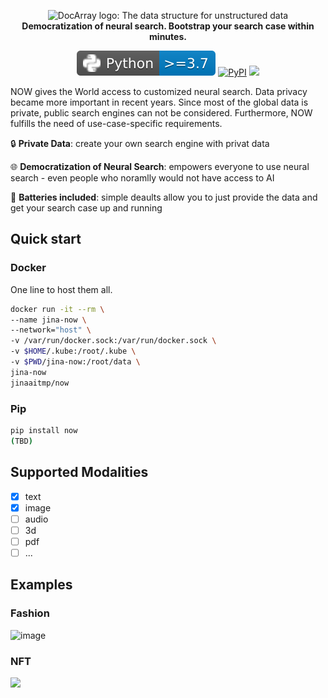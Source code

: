 <p align="center">
<img src="https://user-images.githubusercontent.com/11627845/157017285-21dd8b01-e3c0-4812-8695-68f06664cc87.png" alt="DocArray logo: The data structure for unstructured data" width="150px">
<br>
<b>Democratization of neural search. Bootstrap your search case within minutes.</b>
</p>


<p align=center>
<a href="https://pypi.org/project/docarray/"><img src="https://github.com/jina-ai/jina/blob/master/.github/badges/python-badge.svg?raw=true" alt="Python 3.7 3.8 3.9 3.10" title="DocArray supports Python 3.7 and above"></a>
<a href="https://pypi.org/project/docarray/"><img src="https://img.shields.io/pypi/v/docarray?color=%23099cec&amp;label=PyPI&amp;logo=pypi&amp;logoColor=white" alt="PyPI"></a>
<a href="https://codecov.io/gh/jina-ai/docarray"><img src="https://codecov.io/gh/jina-ai/docarray/branch/main/graph/badge.svg?token=9WGcGyyqtI"/></a>
</p>

<!-- start elevator-pitch -->

NOW gives the World access to customized neural search.
Data privacy became more important in recent years. 
Since most of the global data is private, public search engines can not be considered.
Furthermore, NOW fulfills the need of use-case-specific requirements.


🔒 **Private Data**: create your own search engine with privat data

🌐 **Democratization of Neural Search**: empowers everyone to use neural search - even people who noramlly would not have access to AI

🔋 **Batteries included**: simple deaults allow you to just provide the data and get your search case up and running

## Quick start
### Docker
One line to host them all.
```bash
docker run -it --rm \
--name jina-now \
--network="host" \
-v /var/run/docker.sock:/var/run/docker.sock \
-v $HOME/.kube:/root/.kube \
-v $PWD/jina-now:/root/data \
jina-now
jinaaitmp/now
```

### Pip
```bash
pip install now
(TBD)
```

## Supported Modalities
- [x] text
- [x] image
- [ ] audio
- [ ] 3d
- [ ] pdf 
- [ ] ...

## Examples

### Fashion

<img width="400" alt="image" src="https://user-images.githubusercontent.com/11627845/157021773-edca90da-ce38-481b-86e7-7fe8d52cfb59.png">

### NFT

<img src="https://user-images.githubusercontent.com/11627845/157019002-573cc101-e23b-4020-825c-f37ec66c6ccf.jpeg" width="400">


